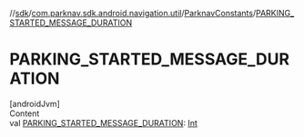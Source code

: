 //[sdk](../../../index.md)/[com.parknav.sdk.android.navigation.util](../index.md)/[ParknavConstants](index.md)/[PARKING_STARTED_MESSAGE_DURATION](-p-a-r-k-i-n-g_-s-t-a-r-t-e-d_-m-e-s-s-a-g-e_-d-u-r-a-t-i-o-n.md)



# PARKING_STARTED_MESSAGE_DURATION  
[androidJvm]  
Content  
val [PARKING_STARTED_MESSAGE_DURATION](-p-a-r-k-i-n-g_-s-t-a-r-t-e-d_-m-e-s-s-a-g-e_-d-u-r-a-t-i-o-n.md): [Int](https://kotlinlang.org/api/latest/jvm/stdlib/kotlin/-int/index.html)  



